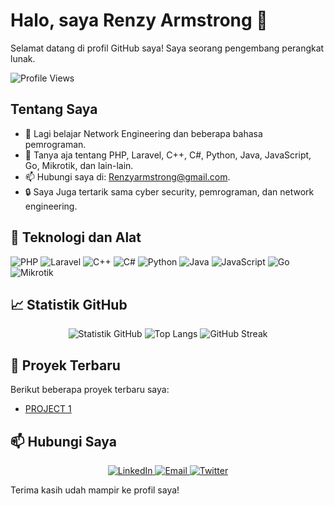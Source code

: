 # Halo, saya Renzy Armstrong 👋

Selamat datang di profil GitHub saya! Saya seorang pengembang perangkat lunak.

![Profile Views](https://komarev.com/ghpvc/?username=RenzyArmstrong&color=blueviolet)

## Tentang Saya

- 🌱 Lagi belajar Network Engineering dan beberapa bahasa pemrograman.
- 💬 Tanya aja tentang PHP, Laravel, C++, C#, Python, Java, JavaScript, Go, Mikrotik, dan lain-lain.
- 📫 Hubungi saya di: Renzyarmstrong@gmail.com.
- 🔒 Saya Juga tertarik sama cyber security, pemrograman, dan network engineering.

## 🔧 Teknologi dan Alat

![PHP](https://img.shields.io/badge/-PHP-777BB4?style=flat&logo=php&logoColor=white)
![Laravel](https://img.shields.io/badge/-Laravel-FF2D20?style=flat&logo=laravel&logoColor=white)
![C++](https://img.shields.io/badge/-C++-00599C?style=flat&logo=c%2B%2B&logoColor=white)
![C#](https://img.shields.io/badge/-C%23-239120?style=flat&logo=c-sharp&logoColor=white)
![Python](https://img.shields.io/badge/-Python-3776AB?style=flat&logo=python&logoColor=white)
![Java](https://img.shields.io/badge/-Java-007396?style=flat&logo=java&logoColor=white)
![JavaScript](https://img.shields.io/badge/-JavaScript-F7DF1E?style=flat&logo=javascript&logoColor=black)
![Go](https://img.shields.io/badge/-Go-00ADD8?style=flat&logo=go&logoColor=white)
![Mikrotik](https://img.shields.io/badge/-Mikrotik-0099CC?style=flat&logo=mikrotik&logoColor=white)

## 📈 Statistik GitHub

<div align="center">
  <img src="https://github-readme-stats.vercel.app/api?username=RenzyArmstrong&show_icons=true&theme=radical" alt="Statistik GitHub" />
  <img src="https://github-readme-stats.vercel.app/api/top-langs/?username=RenzyArmstrong&layout=compact&theme=radical" alt="Top Langs" />
  <img src="https://github-readme-streak-stats.herokuapp.com/?user=RenzyArmstrong&theme=radical" alt="GitHub Streak" />
</div>

## 🚀 Proyek Terbaru

Berikut beberapa proyek terbaru saya:

- [PROJECT 1](https://renzy.my.id)

## 📫 Hubungi Saya

<div align="center">
  <a href="https://www.linkedin.com/in/SandiMlna">
    <img src="https://img.shields.io/badge/-LinkedIn-0077B5?style=flat&logo=linkedin&logoColor=white" alt="LinkedIn" />
  </a>
  <a href="mailto:renzyarmstrong@gmail.com">
    <img src="https://img.shields.io/badge/-Email-D14836?style=flat&logo=gmail&logoColor=white" alt="Email" />
  </a>
  <a href="https://twitter.com/RenzyArmstrong">
    <img src="https://img.shields.io/badge/-Twitter-1DA1F2?style=flat&logo=twitter&logoColor=white" alt="Twitter" />
  </a>
</div>


Terima kasih udah mampir ke profil saya!
